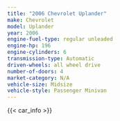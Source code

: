 ```yaml
---
title: "2006 Chevrolet Uplander"
make: Chevrolet
model: Uplander
year: 2006
engine-fuel-type: regular unleaded
engine-hp: 196
engine-cylinders: 6
transmission-type: Automatic
driven-wheels: all wheel drive
number-of-doors: 4
market-category: N/A
vehicle-size: Midsize
vehicle-style: Passenger Minivan
---
```


{{< car_info >}}
